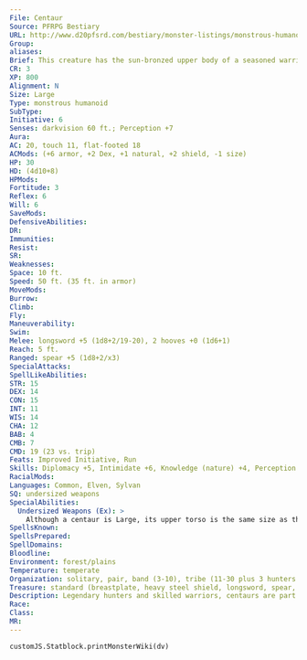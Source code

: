 ```yaml
---
File: Centaur
Source: PFRPG Bestiary
URL: http://www.d20pfsrd.com/bestiary/monster-listings/monstrous-humanoids/centaur
Group: 
aliases: 
Brief: This creature has the sun-bronzed upper body of a seasoned warrior and the lower body of a sleek warhorse.
CR: 3
XP: 800
Alignment: N
Size: Large
Type: monstrous humanoid
SubType: 
Initiative: 6
Senses: darkvision 60 ft.; Perception +7
Aura: 
AC: 20, touch 11, flat-footed 18
ACMods: (+6 armor, +2 Dex, +1 natural, +2 shield, -1 size)
HP: 30
HD: (4d10+8)
HPMods: 
Fortitude: 3
Reflex: 6
Will: 6
SaveMods: 
DefensiveAbilities: 
DR: 
Immunities: 
Resist: 
SR: 
Weaknesses: 
Space: 10 ft.
Speed: 50 ft. (35 ft. in armor)
MoveMods: 
Burrow: 
Climb: 
Fly: 
Maneuverability: 
Swim: 
Melee: longsword +5 (1d8+2/19-20), 2 hooves +0 (1d6+1)
Reach: 5 ft.
Ranged: spear +5 (1d8+2/x3)
SpecialAttacks: 
SpellLikeAbilities: 
STR: 15
DEX: 14
CON: 15
INT: 11
WIS: 14
CHA: 12
BAB: 4
CMB: 7
CMD: 19 (23 vs. trip)
Feats: Improved Initiative, Run
Skills: Diplomacy +5, Intimidate +6, Knowledge (nature) +4, Perception +7, Survival +9
RacialMods: 
Languages: Common, Elven, Sylvan
SQ: undersized weapons
SpecialAbilities:
  Undersized Weapons (Ex): >
    Although a centaur is Large, its upper torso is the same size as that of a Medium humanoid. As a result, they wield weapons as if they were one size category smaller than their actual size (Medium for most centaurs).
SpellsKnown: 
SpellsPrepared: 
SpellDomains: 
Bloodline: 
Environment: forest/plains
Temperature: temperate
Organization: solitary, pair, band (3-10), tribe (11-30 plus 3 hunters of 3rd level and 1 leader of 6th level)
Treasure: standard (breastplate, heavy steel shield, longsword, spear, other treasure)
Description: Legendary hunters and skilled warriors, centaurs are part man and part horse. Typically found on the fringes of civilization, these stoic people vary widely in appearance, their skin tones typically appearing deeply tanned but similar to the humans who occupy nearby regions, while their lower bodies borrow the colorations of local equines. Centaur hair and eyes trend toward darker colors and their features tend to be broad, while the overall bulk of their bodies is inf luenced by the size of the horses their lower quarters resemble. Thus, while an average centaur stands over 7 feet tall and weights upward of 2,000 pounds, there are vast regional variations-from lean plains-runners to burly mountain hunters. Centaurs typically live to be about 60 years old. Aloof with other races and at odds even with their own kind, the centaurs are an old race only slowly coming to accept the modern world. While the majority of centaurs still live in tribes roaming vast plains or the fringes of eldritch forests, many have abandoned the isolationist ways of their ancestors to walk among the more cosmopolitan cities of the world. Often such free-spirited centaurs are considered outcasts and are shunned by their own tribes, making the decision to leave a heavy one. In some rare cases, however, whole tribes under progressive leaders have come to trade or make alliances with other humanoid communities-typically elves, but sometimes gnomes, and rarely humans or dwarves. Many races remain wary of centaurs, though, largely due to legends of territorial beastmen and the regular, violent encounters the centaurs have with stubborn settlers and expansionist countries.
Race: 
Class: 
MR: 
---
```

```dataviewjs
customJS.Statblock.printMonsterWiki(dv)
```
